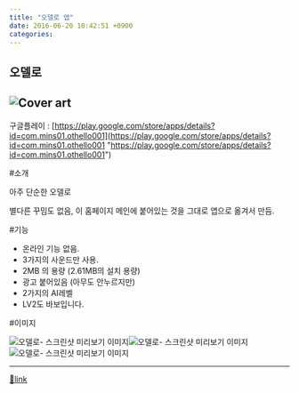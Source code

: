 ```yaml
---
title: "오델로 앱"
date: 2016-06-20 10:42:51 +0900
categories: 
---
```

  

오델로
---

![Cover art](https://lh3.googleusercontent.com/DhWzjOQ2l8axBlKjEazwXkRowpZL7YhRs5JWkADGcIBKQpW8AizWzrTEArmxBGcMhZU=w300-rw)
---------------------------------------------------------------------------------------------------------------------------

구글플레이 : [https://play.google.com/store/apps/details?id=com.mins01.othello001](https://play.google.com/store/apps/details?id=com.mins01.othello001 "https://play.google.com/store/apps/details?id=com.mins01.othello001")  


#소개

아주 단순한 오델로

별다른 꾸밈도 없음, 이 홈페이지 메인에 붙어있는 것을 그대로 앱으로 옮겨서 만듬.

  


#기능

- 온라인 기능 없음.
- 3가지의 사운드만 사용.
- 2MB 의 용량 (2.61MB의 설치 용량)
- 광고 붙어있음 (아무도 안누르지만)
- 2가지의 AI레벨
- LV2도 바보입니다.


#이미지



  
![ 오델로- 스크린샷 미리보기 이미지  ](https://lh3.googleusercontent.com/tG5AOF4EhWuY3AGfSMyBDZCPFSgO7_bR2nEZSFVIDu0bOi_s2NP8OUvd6zpbnuGmnbg=h310-rw " 오델로- 스크린샷 미리보기 이미지  ")![ 오델로- 스크린샷 미리보기 이미지  ](https://lh3.googleusercontent.com/ICKU7vxzh6sHp4gui7AAAZFTwoEELIckdENeXDeAoFyUZ1DZlDAJ5matyBhA42sk3l5n=h310-rw " 오델로- 스크린샷 미리보기 이미지  ")![ 오델로- 스크린샷 미리보기 이미지  ](https://lh3.googleusercontent.com/tW5DFbquonL4890fxfhN0QMffvCo8Za0dRse39_3S7VvtwZNRaIRpK-arzoEKvNLj6w=h310-rw " 오델로- 스크린샷 미리보기 이미지  ")  
  


  ***
[🔗link](http://www.mins01.com/mh/tech/read/1014)